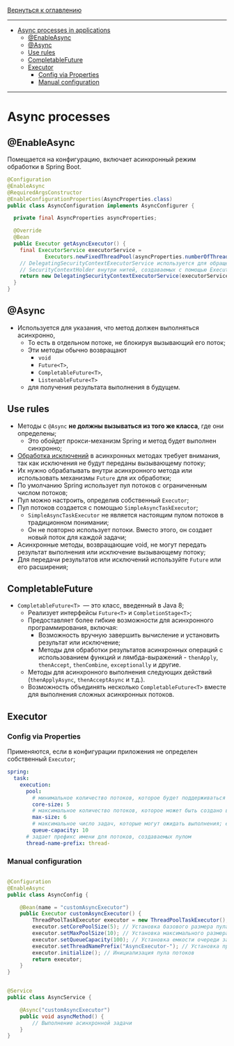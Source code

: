 [Вернуться к оглавлению](https://github.com/engine-it-in/different-level-task/blob/main/README.md)
***
* [Async processes in applications](#async-processes-in-applications)
  * [@EnableAsync](#enableasync)
  * [@Async](#async)
  * [Use rules](#use-rules)
  * [CompletableFuture<T>](#completablefuture-t)
  * [Executor](#executor)
    * [Config via Properties](#config-via-properties)
    * [Manual configuration](#manual-configuration)
***

# Async processes

## @EnableAsync

Помещается на конфигурацию, включает асинхронный режим обработки в Spring Boot.

```java
@Configuration
@EnableAsync
@RequiredArgsConstructor
@EnableConfigurationProperties(AsyncProperties.class)
public class AsyncConfiguration implements AsyncConfigurer {

  private final AsyncProperties asyncProperties;

  @Override
  @Bean
  public Executor getAsyncExecutor() {
    final ExecutorService executorService =
            Executors.newFixedThreadPool(asyncProperties.numberOfThreads());
    // DelegatingSecurityContextExecutorService используется для обращения к 
    // SecurityContextHolder внутри нитей, создаваемых с помощью Executor
    return new DelegatingSecurityContextExecutorService(executorService);
  }
}
```

## @Async

* Используется для указания, что метод должен выполняться асинхронно, 
  * То есть в отдельном потоке, не блокируя вызывающий его поток; 
  * Эти методы обычно возвращают 
    * `void` 
    * `Future<T>`, 
    * `CompletableFuture<T>`, 
    * `ListenableFuture<T>` 
  * для получения результата выполнения в будущем.

## Use rules

* Методы с `@Async` **не должны вызываться из того же класса**, где они определены; 
  * Это обойдет прокси-механизм Spring и метод будет выполнен синхронно;
* [Обработка исключений](../first%20level/ecxeptions/README) в асинхронных методах требует 
внимания, так как исключения не будут переданы вызывающему потоку; 
* Их нужно обрабатывать внутри асинхронного метода или использовать механизмы `Future` для
  их обработки;
* По умолчанию Spring использует пул потоков с ограниченным числом потоков; 
* Пул можно настроить, определив собственный `Executor`; 
* Пул потоков создается с помощью `SimpleAsyncTaskExecutor`; 
  * `SimpleAsyncTaskExecutor` не является настоящим пулом потоков в традиционном понимании; 
  * Он не повторно использует потоки. Вместо этого, он создает новый поток для каждой задачи;
* Асинхронные методы, возвращающие void, не могут передать результат выполнения 
или исключение вызывающему потоку; 
* Для передачи результатов или исключений используйте `Future` или его расширения;

## CompletableFuture<T>

* `CompletableFuture<T> `— это класс, введенный в Java 8; 
  * Реализует интерфейсы `Future<T>` и `CompletionStage<T>`;
  * Предоставляет более гибкие возможности для асинхронного программирования, включая:
    * Возможность вручную завершить вычисление и установить результат или исключение;
    * Методы для обработки результатов асинхронных операций с использованием 
функций и лямбда-выражений - `thenApply`, `thenAccept`, `thenCombine`, `exceptionally` 
и другие.
  * Методы для асинхронного выполнения следующих действий (`thenApplyAsync`, 
`thenAcceptAsync` и т.д.).
  * Возможность объединять несколько `CompletableFuture<T>` вместе для выполнения 
сложных асинхронных потоков.

## Executor

### Config via Properties

Применяются, если в конфигурации приложения не определен собственный `Executor`;

```yaml
spring:
  task:
    execution:
      pool:
        # минимальное количество потоков, которое будет поддерживаться в пуле, даже если они простаивают
        core-size: 5
        # максимальное количество потоков, которое может быть создано в пуле для обработки задач
        max-size: 6
        # максимальное число задач, которые могут ожидать выполнения; если очередь полна, то создаются новые потоки, пока их число не достигнет maxPoolSize
        queue-capacity: 10
      # задает префикс имени для потоков, создаваемых пулом
      thread-name-prefix: thread-
```
### Manual configuration

```java

@Configuration
@EnableAsync
public class AsyncConfig {

    @Bean(name = "customAsyncExecutor")
    public Executor customAsyncExecutor() {
        ThreadPoolTaskExecutor executor = new ThreadPoolTaskExecutor();
        executor.setCorePoolSize(5); // Установка базового размера пула потоков
        executor.setMaxPoolSize(10); // Установка максимального размера пула потоков
        executor.setQueueCapacity(100); // Установка емкости очереди задач ожидающих выполнения
        executor.setThreadNamePrefix("AsyncExecutor-"); // Установка префикса имени потоков
        executor.initialize(); // Инициализация пула потоков
        return executor;
    }
}
```

```java

@Service
public class AsyncService {

    @Async("customAsyncExecutor")
    public void asyncMethod() {
        // Выполнение асинхронной задачи
    }
}
```